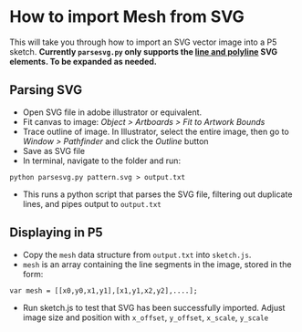 How to import Mesh from SVG
==============

This will take you through how to import an SVG vector image into a P5 sketch. **Currently `parsesvg.py` only supports the [line and polyline](https://www.w3.org/TR/SVG/shapes.html) SVG elements. To be expanded as needed.**

Parsing SVG
--------------
- Open SVG file in adobe illustrator or equivalent. 
- Fit canvas to image: *Object > Artboards > Fit to Artwork Bounds*
- Trace outline of image. In Illustrator, select the entire image, then go to *Window > Pathfinder* and click the *Outline* button
- Save as SVG file
- In terminal, navigate to the folder and run:
```
python parsesvg.py pattern.svg > output.txt
```
- This runs a python script that parses the SVG file, filtering out duplicate lines, and pipes output to `output.txt`


Displaying in P5
--------------
- Copy the `mesh` data structure from `output.txt` into `sketch.js`. 
- `mesh` is an array containing the line segments in the image, stored in the form:
```
var mesh = [[x0,y0,x1,y1],[x1,y1,x2,y2],....];
```
- Run sketch.js to test that SVG has been successfully imported. Adjust image size and position with `x_offset`, `y_offset`, `x_scale`, `y_scale`

